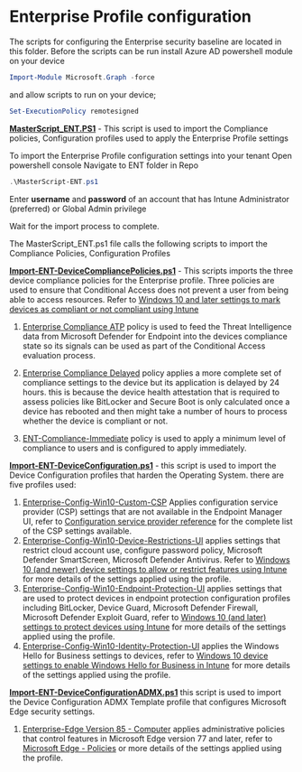 # Enterprise Profile configuration

The scripts for configuring the Enterprise security baseline are located in this folder.
Before the scripts can be run install Azure AD powershell module on your device

```powershell
Import-Module Microsoft.Graph -force
```
and allow scripts to run on your device;
```powershell
Set-ExecutionPolicy remotesigned
```

[**MasterScript_ENT.PS1**](MasterScript-ENT.ps1) - This script is used to import the Compliance policies, Configuration profiles used to apply the Enterprise Profile settings

   To import the Enterprise Profile configuration settings into your tenant
   Open powershell console
   Navigate to ENT folder in Repo
   ```powershell
   .\MasterScript-ENT.ps1
   ```

Enter **username** and **password** of an account that has Intune Administrator (preferred) or Global Admin privilege

Wait for the import process to complete.

The MasterScript_ENT.ps1 file calls the following scripts to import the Compliance Policies, Configuration Profiles

[**Import-ENT-DeviceCompliancePolicies.ps1**](Import-ENT-DeviceCompliancePolicies.ps1) - This scripts imports the three device compliance policies for the Enterprise profile. Three policies are used to ensure that Conditional Access does not prevent a user from being able to access resources. Refer to [Windows 10 and later settings to mark devices as compliant or not compliant using Intune](https://docs.microsoft.com/en-us/mem/intune/protect/compliance-policy-create-windows)

   1. [Enterprise Compliance ATP](JSON/DeviceCompliance/ENT-Compliance-ATP.json) policy is used to feed the Threat Intelligence data from Microsoft Defender for Endpoint into the devices compliance state so its signals can be used as part of the Conditional Access evaluation process.

   2. [Enterprise Compliance Delayed](JSON/DeviceCompliance/ENT-Compliance-Delayed.json) policy applies a more complete set of compliance settings to the device but its application is delayed by 24 hours.  this is because the device health attestation that is required to assess policies like BitLocker and Secure Boot is only calculated once a device has rebooted and then might take a number of hours to process whether the device is compliant or not.

   3. [ENT-Compliance-Immediate](JSON/DeviceCompliance/ENT-Compliance-Immediate.json) policy is used to apply a minimum level of compliance to users and is configured to apply immediately.

[**Import-ENT-DeviceConfiguration.ps1**](Import-ENT-DeviceConfiguration.ps1) - this script is used to import the Device Configuration profiles that harden the Operating System. there are five profiles used:
1.  [Enterprise-Config-Win10-Custom-CSP](JSON/DeviceConfiguration/Enterprise-Config-Win10-Custom-CSP_17-11-2020-17-00-43.json) Applies configuration service provider (CSP) settings that are not available in the Endpoint Manager UI, refer to [Configuration service provider reference](https://docs.microsoft.com/en-us/windows/client-management/mdm/configuration-service-provider-reference) for the complete list of the CSP settings available.
2.  [Enterprise-Config-Win10-Device-Restrictions-UI](JSON/DeviceConfiguration/Enterprise-Config-Win10-Device-Restrictions-UI_17-11-2020-17-00-43.json) applies settings that restrict cloud account use, configure password policy, Microsoft Defender SmartScreen, Microsoft Defender Antivirus.  Refer to [Windows 10 (and newer) device settings to allow or restrict features using Intune](https://docs.microsoft.com/en-us/mem/intune/configuration/device-restrictions-windows-10) for more details of the settings applied using the profile.
3.  [Enterprise-Config-Win10-Endpoint-Protection-UI](JSON/DeviceConfiguration/Enterprise-Config-Win10-Endpoint-Protection-UI_17-11-2020-17-00-43.json) applies settings that are used to protect devices in endpoint protection configuration profiles including BitLocker, Device Guard, Microsoft Defender Firewall, Microsoft Defender Exploit Guard, refer to [Windows 10 (and later) settings to protect devices using Intune](https://docs.microsoft.com/en-us/mem/intune/protect/endpoint-protection-windows-10?toc=/intune/configuration/toc.json&bc=/intune/configuration/breadcrumb/toc.json) for more details of the settings applied using the profile.
4.  [Enterprise-Config-Win10-Identity-Protection-UI](JSON/DeviceConfiguration/Enterprise-Config-Win10-Identity-Protection-UI_17-11-2020-17-00-43.json) applies the Windows Hello for Business settings to devices, refer to [Windows 10 device settings to enable Windows Hello for Business in Intune](https://docs.microsoft.com/en-us/mem/intune/protect/identity-protection-windows-settings?toc=/intune/configuration/toc.json&bc=/intune/configuration/breadcrumb/toc.json) for more details of the settings applied using the profile.

[**Import-ENT-DeviceConfigurationADMX.ps1**](JSON/DeviceConfigurationADMX/Enterprise-Edge%20Version%2085%20-%20Computer.json) this script is used to import the Device Configuration ADMX Template profile that configures Microsoft Edge security settings.

1.  [Enterprise-Edge Version 85 - Computer](JSON/DeviceConfigurationADMX/Enterprise-Edge%20Version%2085%20-%20Computer.json) applies administrative policies that control features in Microsoft Edge version 77 and later, refer to [Microsoft Edge - Policies](https://docs.microsoft.com/en-us/DeployEdge/microsoft-edge-policies) or more details of the settings applied using the profile.
